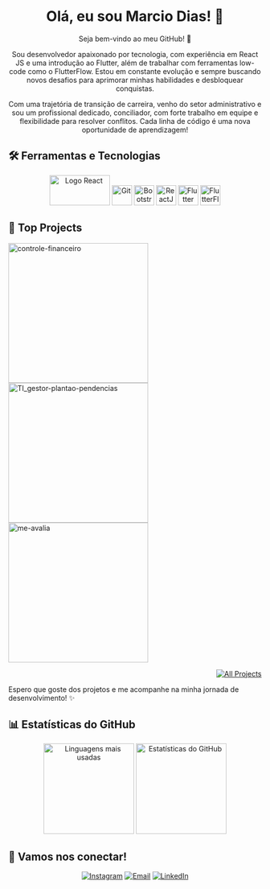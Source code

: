 <div align="center">
  <h1>Olá, eu sou <strong>Marcio Dias</strong>! 👋</h1>
  <p>Seja bem-vindo ao meu GitHub! 🚀</p>

  <p>Sou desenvolvedor apaixonado por tecnologia, com experiência em React JS e uma introdução ao Flutter, além de trabalhar com ferramentas low-code como o FlutterFlow. Estou em constante evolução e sempre buscando novos desafios para aprimorar minhas habilidades e desbloquear conquistas.</p>

  <p>Com uma trajetória de transição de carreira, venho do setor administrativo e sou um profissional dedicado, conciliador, com forte trabalho em equipe e flexibilidade para resolver conflitos. Cada linha de código é uma nova oportunidade de aprendizagem!</p>
</div>

## 🛠 Ferramentas e Tecnologias

<div align="center">
  <img src="https://encrypted-tbn0.gstatic.com/images?q=tbn:ANd9GcQF8l32-gmw-7zYX-rB9VRoJVcrmlHHgD_tEg&usqp=CAU" width="120" height="60" alt="Logo React"/>
  <img src="https://cdn.jsdelivr.net/gh/devicons/devicon/icons/git/git-original.svg" width="40" height="40" alt="Git"/>
  <img src="https://cdn.iconscout.com/icon/free/png-256/bootstrap-6-1175203.png" width="40" height="40" alt="Bootstrap"/>
  <img src="https://upload.wikimedia.org/wikipedia/commons/1/17/React_logo.svg" width="40" height="40" alt="ReactJS"/>
  <img src="https://upload.wikimedia.org/wikipedia/commons/0/0f/Flutter_logo_2023.svg" width="40" height="40" alt="Flutter"/>
  <img src="https://upload.wikimedia.org/wikipedia/commons/8/8c/FlutterFlow_logo.svg" width="40" height="40" alt="FlutterFlow"/>
</div>

## 🧩 Top Projects
<p>
  <a href="https://controle-financeiro-pessoal-simples.netlify.app/">
    <img width="278" src="https://denvercoder1-github-readme-stats.vercel.app/api/pin/?username=MarcioBADias&repo=controle-financeiro&theme=dark&bg_color=0D1017&title_color=E8EDF3&hide_border=false&icon_color=E8EDF3&show_icons=false&border_radius=0" alt="controle-financeiro">
  </a>
  <a href="https://ti-plantao.netlify.app/">
    <img width="278" src="https://denvercoder1-github-readme-stats.vercel.app/api/pin/?username=MarcioBADias&repo=TI_gestor-plantao-pendencias&theme=dark&bg_color=0D1017&title_color=E8EDF3&hide_border=false&icon_color=E8EDF3&show_icons=false&border_radius=0" alt="TI_gestor-plantao-pendencias">
  </a>
  <a href="https://meu-catalogo-de-filmes.netlify.app/">
    <img width="278" src="https://denvercoder1-github-readme-stats.vercel.app/api/pin/?username=MarcioBADias&repo=me-avalia&theme=dark&bg_color=0D1017&title_color=E8EDF3&hide_border=false&icon_color=E8EDF3&show_icons=false&border_radius=0" alt="me-avalia">
  </a>
</p>

<p align="right">
  <a href="https://github.com/MarcioBADias?tab=repositories">
    <img alt="All Projects" src="https://img.shields.io/badge/All%20Projects-05122A?style=flat-square">
  </a>
</p>

Espero que goste dos projetos e me acompanhe na minha jornada de desenvolvimento! ✨


## 📊 Estatísticas do GitHub

<div align="center">
  <img height="180em" src="https://github-readme-stats.vercel.app/api/top-langs/?username=MarcioBADias&layout=compact&langs_count=7&theme=dracula" alt="Linguagens mais usadas"/>
  <img height="180em" src="https://github-readme-stats.vercel.app/api?username=MarcioBADias&show_icons=true&theme=dracula&include_all_commits=true&count_private=true" alt="Estatísticas do GitHub"/>
</div>

## 📱 Vamos nos conectar!

<div align="center">
  <a href="https://instagram.com/marcio_nr" target="_blank"><img src="https://img.shields.io/badge/-Instagram-%23E4405F?style=for-the-badge&logo=instagram&logoColor=white" target="_blank" alt="Instagram"></a>
  <a href="mailto:marcio.b.a.dias@gmail.com"><img src="https://img.shields.io/badge/Gmail-D14836?style=for-the-badge&logo=gmail&logoColor=white" target="_blank" alt="Email"></a>
  <a href="https://www.linkedin.com/in/marcio-breno-augusto-dias-23a84ab4" target="_blank"><img src="https://img.shields.io/badge/-LinkedIn-%230077B5?style=for-the-badge&logo=linkedin&logoColor=white" target="_blank" alt="LinkedIn"></a>
</div>


